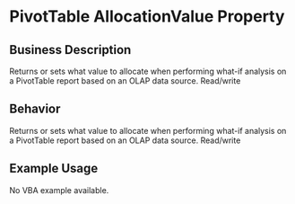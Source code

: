 # PivotTable AllocationValue Property

## Business Description
Returns or sets what value to allocate when performing what-if analysis on a PivotTable report based on an OLAP data source. Read/write

## Behavior
Returns or sets what value to allocate when performing what-if analysis on a PivotTable report based on an OLAP data source. Read/write

## Example Usage
No VBA example available.